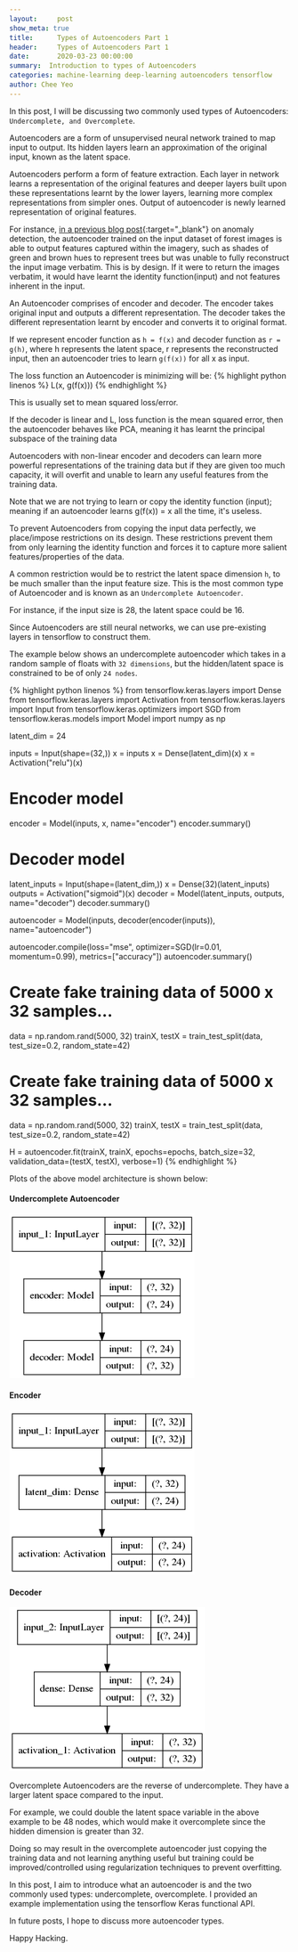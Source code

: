```yaml
---
layout:     post
show_meta: true
title:      Types of Autoencoders Part 1
header:     Types of Autoencoders Part 1
date:       2020-03-23 00:00:00
summary:  Introduction to types of Autoencoders
categories: machine-learning deep-learning autoencoders tensorflow
author: Chee Yeo
---
```


In this post, I will be discussing two commonly used types of Autoencoders: `Undercomplete, and Overcomplete`.

Autoencoders are a form of unsupervised neural network trained to map input to output. Its hidden layers learn an approximation of the original input, known as the latent space.

Autoencoders perform a form of feature extraction. Each layer in network learns a representation of the original features and deeper layers built upon these representations learnt by the lower layers, learning more complex representations from simpler ones. Output of autoencoder is newly learned representation of original features.

[in a previous blog post]: https://cheeyeo.uk/machine-learning/deep-learning/autoencoders/anomaly-detection/2020/03/08/autoencoders-anomaly-detection/

For instance, [in a previous blog post]{:target="_blank"} on anomaly detection, the autoencoder trained on the input dataset of forest images is able to output features captured within the imagery, such as shades of green and brown hues to represent trees but was unable to fully reconstruct the input image verbatim. This is by design. If it were to return the images verbatim, it would have learnt the identity function(input) and not features inherent in the input.

An Autoencoder comprises of encoder and decoder. The encoder takes original input and outputs a different representation. The decoder takes the different representation learnt by encoder and converts it to original format.

If we represent encoder function as `h = f(x)` and decoder function as `r = g(h)`, where h represents the latent space, r represents the reconstructed input, then an autoencoder tries to learn `g(f(x))` for all x as input.

The loss function an Autoencoder is minimizing will be:
{% highlight python linenos %}
L(x, g(f(x)))
{% endhighlight %}

This is usually set to mean squared loss/error.

If the decoder is linear and L, loss function is the mean squared error, then the autoencoder behaves like PCA, meaning it has learnt the principal subspace of the training data

Autoencoders with non-linear encoder and decoders can learn more powerful representations of the training data but if they are given too much capacity, it will overfit and unable to learn any useful features from the training data.

Note that we are not trying to learn or copy the identity function (input); meaning if an autoencoder learns g(f(x)) = x all the time, it's useless.

To prevent Autoencoders from copying the input data perfectly, we place/impose restrictions on its design. These restrictions prevent them from only learning the identity function and forces it to capture more salient features/properties of the data.

A common restriction would be to restrict the latent space dimension `h`, to be much smaller than the input feature size. This is the most common type of Autoencoder and is known as an `Undercomplete Autoencoder`.

For instance, if the input size is 28, the latent space could be 16.

Since Autoencoders are still neural networks, we can use pre-existing layers in tensorflow to construct them.

The example below shows an undercomplete autoencoder which takes in a random sample of floats with `32 dimensions`, but the hidden/latent space is constrained to be of only `24 nodes`.

{% highlight python linenos %}
from tensorflow.keras.layers import Dense
from tensorflow.keras.layers import Activation
from tensorflow.keras.layers import Input
from tensorflow.keras.optimizers import SGD
from tensorflow.keras.models import Model
import numpy as np

latent_dim = 24

inputs = Input(shape=(32,))
x = inputs
x = Dense(latent_dim)(x)
x = Activation("relu")(x)

# Encoder model
encoder = Model(inputs, x, name="encoder")
encoder.summary()

# Decoder model
latent_inputs = Input(shape=(latent_dim,))
x = Dense(32)(latent_inputs)
outputs = Activation("sigmoid")(x)
decoder = Model(latent_inputs, outputs, name="decoder")
decoder.summary()

autoencoder = Model(inputs, decoder(encoder(inputs)), name="autoencoder")

autoencoder.compile(loss="mse", optimizer=SGD(lr=0.01, momentum=0.99), metrics=["accuracy"])
autoencoder.summary()

# Create fake training data of 5000 x 32 samples...
data = np.random.rand(5000, 32)
trainX, testX = train_test_split(data, test_size=0.2, random_state=42)

# Create fake training data of 5000 x 32 samples...
data = np.random.rand(5000, 32)
trainX, testX = train_test_split(data, test_size=0.2, random_state=42)

H = autoencoder.fit(trainX, trainX, epochs=epochs, batch_size=32, validation_data=(testX, testX), verbose=1)
{% endhighlight %}

Plots of the above model architecture is shown below:

#### Undercomplete Autoencoder
![Undercomplete Autoencoder](/assets/img/autoencoders/simple_autoencoder.png)

#### Encoder
![Undercomplete Encoder](/assets/img/autoencoders/simple_encoder.png)

#### Decoder
![Undercomplete Decoder](/assets/img/autoencoders/simple_decoder.png)

Overcomplete Autoencoders are the reverse of undercomplete. They have a larger latent space compared to the input. 

For example, we could double the latent space variable in the above example to be 48 nodes, which would make it overcomplete since the hidden dimension is greater than 32.

Doing so may result in the overcomplete autoencoder just copying the training data and not learning anything useful but training could be improved/controlled using regularization techniques to prevent overfitting.

In this post, I aim to introduce what an autoencoder is and the two commonly used types: undercomplete, overcomplete. I provided an example implementation using the tensorflow Keras functional API.

In future posts, I hope to discuss more autoencoder types.

Happy Hacking.
